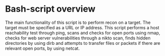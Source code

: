 # Bash-script overview

The main functionality of this script is to perform recon on a target. The target must be specified 
as a URL or IP address. This script performs a host reachability test through ping, scans and 
checks for open ports using nmap, checks for web server vulnerabilities through a nikto scan, 
finds hidden directories by using dirb and attempts to transfer files or packets if there are relevant 
open ports, by using netcat. 
